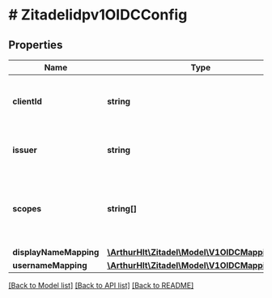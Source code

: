 # # Zitadelidpv1OIDCConfig

## Properties

Name | Type | Description | Notes
------------ | ------------- | ------------- | -------------
**clientId** | **string** | client id generated by the identity provider | [optional]
**issuer** | **string** | the OIDC issuer of the identity provider | [optional]
**scopes** | **string[]** | the scopes requested by ZITADEL during the request on the identity provider | [optional]
**displayNameMapping** | [**\ArthurHlt\Zitadel\Model\V1OIDCMappingField**](V1OIDCMappingField.md) |  | [optional]
**usernameMapping** | [**\ArthurHlt\Zitadel\Model\V1OIDCMappingField**](V1OIDCMappingField.md) |  | [optional]

[[Back to Model list]](../../README.md#models) [[Back to API list]](../../README.md#endpoints) [[Back to README]](../../README.md)
